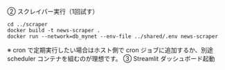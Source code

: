 ② スクレイパー実行（1回試す）

```
cd ../scraper
docker build -t news-scraper .
docker run --network=db_mynet --env-file ../shared/.env news-scraper
```

※ cron で定期実行したい場合はホスト側で cron ジョブに追加するか、別途 scheduler コンテナを組むのが理想です。
③ Streamlit ダッシュボード起動
